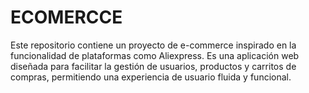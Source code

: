 # ECOMERCCE
Este repositorio contiene un proyecto de e-commerce inspirado en la funcionalidad de plataformas como Aliexpress. Es una aplicación web diseñada para facilitar la gestión de usuarios, productos y carritos de compras, permitiendo una experiencia de usuario fluida y funcional.
